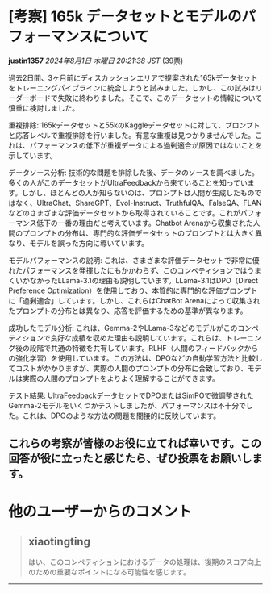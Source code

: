 # [考察] 165k データセットとモデルのパフォーマンスについて

**justin1357** *2024年8月1日 木曜日 20:21:38 JST* (39票)

過去2日間、3ヶ月前にディスカッションエリアで提案された165kデータセットをトレーニングパイプラインに統合しようと試みました。しかし、この試みはリーダーボードで失敗に終わりました。そこで、このデータセットの情報について慎重に検討しました。

重複排除: 165kデータセットと55kのKaggleデータセットに対して、プロンプトと応答レベルで重複排除を行いました。有意な重複は見つかりませんでした。これは、パフォーマンスの低下が重複データによる過剰適合が原因ではないことを示しています。

データソース分析: 技術的な問題を排除した後、データのソースを調べました。多くの人がこのデータセットがUltraFeedbackから来ていることを知っています。しかし、ほとんどの人が知らないのは、プロンプトは人間が生成したものではなく、UltraChat、ShareGPT、Evol-Instruct、TruthfulQA、FalseQA、FLANなどのさまざまな評価データセットから取得されていることです。これがパフォーマンス低下の一番の理由だと考えています。Chatbot Arenaから収集された人間のプロンプトの分布は、専門的な評価データセットのプロンプトとは大きく異なり、モデルを誤った方向に導いています。

モデルパフォーマンスの説明: これは、さまざまな評価データセットで非常に優れたパフォーマンスを発揮したにもかかわらず、このコンペティションではうまくいかなかったLLama-3.1の理由も説明しています。LLama-3.1はDPO（Direct Preference Optimization）を使用しており、本質的に専門的な評価プロンプトに「過剰適合」しています。しかし、これらはChatBot Arenaによって収集されたプロンプトの分布とは異なり、応答を評価するための基準が異なります。

成功したモデル分析: これは、Gemma-2やLLama-3などのモデルがこのコンペティションで良好な成績を収めた理由も説明しています。これらは、トレーニング後の段階で共通の特徴を共有しています。RLHF（人間のフィードバックからの強化学習）を使用しています。この方法は、DPOなどの自動学習方法と比較してコストがかかりますが、実際の人間のプロンプトの分布に合致しており、モデルは実際の人間のプロンプトをよりよく理解することができます。

テスト結果: UltraFeedbackデータセットでDPOまたはSimPOで微調整されたGemma-2モデルをいくつかテストしましたが、パフォーマンスは不十分でした。これは、DPOのような方法の問題を間接的に反映しています。

これらの考察が皆様のお役に立てれば幸いです。この回答が役に立ったと感じたら、ぜひ投票をお願いします。
---
 # 他のユーザーからのコメント
> ## xiaotingting
> 
> はい、このコンペティションにおけるデータの処理は、後期のスコア向上のための重要なポイントになる可能性を感じます。
> 
> 
> 
---

